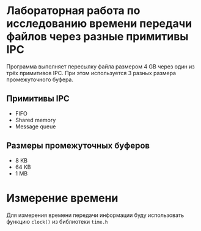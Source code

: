 # Лабораторная работа по исследованию времени передачи файлов через разные примитивы IPC
Программа выполняет пересылку файла размером 4 GB через один из трёх примитивов IPC. При этом используется 3 разных размера промежуточного буфера.

## Примитивы IPC
 - FIFO
 - Shared memory
 - Message queue

## Размеры промежуточных буферов
- 8 KB
- 64 KB
- 1 MB

# Измерение времени
Для измерения времени передачи информации буду использовать функцию `clock()` из библиотеки `time.h`



